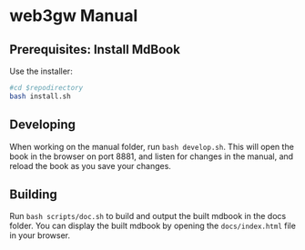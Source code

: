 # web3gw Manual

## Prerequisites: Install MdBook

Use the installer:

```bash
#cd $repodirectory
bash install.sh
```

## Developing

When working on the manual folder, run `bash develop.sh`. This will open the book in the browser on port 8881, and listen for changes in the manual, and reload the book as you save your changes.

## Building

Run `bash scripts/doc.sh` to build and output the built mdbook in the docs folder. You can display the built mdbook by opening the `docs/index.html` file in your browser.
